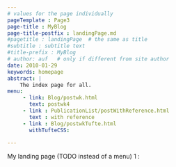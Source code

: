 ```yaml
---
# values for the page individually 
pageTemplate : Page3 
page-title : MyBlog
page-title-postfix : landingPage.md
#pagetitle : landingPage  # the same as title 
#subtitle : subtitle text
#title-prefix : MyBlog
# author: auf   # only if different from site author
date: 2010-01-29
keywords: homepage
abstract: | 
    The index page for all. 
menu: 
     - link: Blog/postwk.html
       text: postwk4
     - link : PublicationList/postWithReference.html
       text : with reference
     - link : Blog/postwkTufte.html
       withTufteCSS: 
     
---
```


My landing page (TODO instead of a menu) 1 : 

